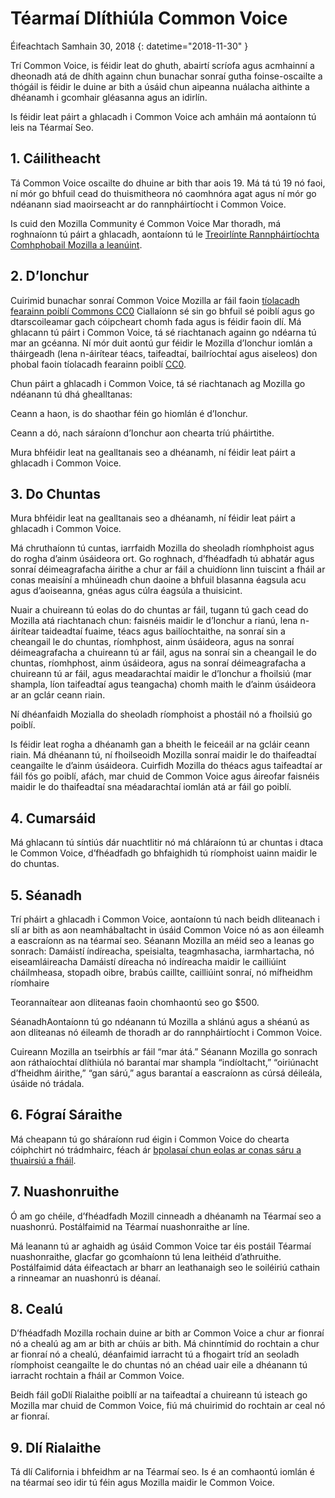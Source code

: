 # Téarmaí Dlíthiúla Common Voice 

Éifeachtach Samhain 30, 2018 {: datetime="2018-11-30" }

Trí Common Voice, is féidir leat do ghuth, abairtí scríofa agus acmhainní a dheonadh atá de dhíth againn chun bunachar sonraí gutha foinse-oscailte a thógáil is féidir le duine ar bith a úsáid chun aipeanna nuálacha aithinte a dhéanamh i gcomhair gléasanna agus an idirlín.

Is féidir leat páirt a ghlacadh i Common Voice ach amháin má aontaíonn tú leis na Téarmaí Seo. 

## 1. Cáilitheacht
Tá Common Voice oscailte do dhuine ar bith thar aois 19. Má tá tú 19 nó faoi, ní mór go bhfuil cead do thuismitheora nó caomhnóra agat agus ní mór go ndéanann siad maoirseacht ar do rannpháirtíocht i Common Voice. 

Is cuid den Mozilla Community é Common Voice Mar thoradh, má roghnaíonn tú páirt a ghlacadh, aontaíonn tú le [Treoirlínte Rannpháirtíochta Comhphobail Mozilla a leanúint](https://www.mozilla.org/en-US/about/governance/policies/participation/). 

## 2. D’Ionchur 
Cuirimid bunachar sonraí Common Voice Mozilla ar fáil faoin [tíolacadh fearainn poiblí Commons CC0](https://creativecommons.org/publicdomain/zero/1.0/) Ciallaíonn sé sin go bhfuil sé poiblí agus go dtarscoileamar gach cóipcheart chomh fada agus is féidir faoin dlí. Má ghlacann tú páirt i Common Voice, tá sé riachtanach againn go ndéarna tú mar an gcéanna. Ní mór duit aontú gur féidir le Mozilla d’Ionchur iomlán a tháirgeadh (lena n-áirítear téacs, taifeadtaí, bailríochtaí agus aiseleos) don phobal faoin tíolacadh fearainn poiblí [CC0](https://creativecommons.org/publicdomain/zero/1.0/). 

Chun páirt a ghlacadh i Common Voice, tá sé riachtanach ag Mozilla go ndéanann tú dhá ghealltanas: 

Ceann a haon, is do shaothar féin go hiomlán é d’Ionchur.

Ceann a dó, nach sáraíonn d’Ionchur aon chearta tríú pháirtithe. 

Mura bhféidir leat na gealltanais seo a dhéanamh, ní féidir leat páirt a ghlacadh i Common Voice. 

## 3. Do Chuntas
Mura bhféidir leat na gealltanais seo a dhéanamh, ní féidir leat páirt a ghlacadh i Common Voice. 

Má chruthaíonn tú cuntas, iarrfaidh Mozilla do sheoladh ríomhphoist agus do rogha d’ainm úsáideora ort. Go roghnach, d’fhéadfadh tú abhatár agus sonraí déimeagrafacha áirithe a chur ar fáil a chuidíonn linn tuiscint a fháil ar conas meaisíní a mhúineadh chun daoine a bhfuil blasanna éagsula acu agus d’aoiseanna, gnéas agus cúlra éagsúla a thuisicint.

Nuair a chuireann tú eolas do do chuntas ar fáil, tugann tú gach cead do Mozilla atá riachtanach chun: 
faisnéis maidir le d’Ionchur a rianú, lena n-áirítear taideadtaí fuaime, téacs agus bailíochtaithe, 
na sonraí sin a cheangail le do chuntas, ríomhphost, ainm úsáideora, agus na sonraí déimeagrafacha a chuireann tú ar fáil, agus
na sonraí sin a cheangail le do chuntas, ríomhphost, ainm úsáideora, agus na sonraí déimeagrafacha a chuireann tú ar fáil, agus
meadarachtaí maidir le d’Ionchur a fhoilsiú (mar shampla, líon taifeadtaí agus teangacha) chomh maith le d’ainm úsáideora ar an gclár ceann riain.

Ní dhéanfaidh Mozialla do sheoladh ríomphoist a phostáil nó a fhoilsiú go poiblí. 

Is féidir leat rogha a dhéanamh gan a bheith le feiceáil ar na gcláir ceann riain. Má dhéanann tú, ní fhoilseoidh Mozilla sonraí maidir le do thaifeadtaí ceangailte le d’ainm úsáideora. Cuirfidh Mozilla do théacs agus taifeadtaí ar fáil fós go poiblí, afách, mar chuid de Common Voice agus áireofar faisnéis maidir le do thaifeadtaí sna méadarachtaí iomlán atá ar fáil go poiblí.

## 4. Cumarsáid
Má ghlacann tú síntiús dár nuachtlitir nó má chláraíonn tú ar chuntas i dtaca le Common Voice, d’fhéadfadh go bhfaighidh tú ríomphoist uainn maidir le do chuntas. 

## 5. Séanadh

Trí pháirt a ghlacadh i Common Voice, aontaíonn tú nach beidh dliteanach i slí ar bith as aon neamhábaltacht in úsáid Common Voice nó as aon éileamh a eascraíonn as na téarmaí seo. Séanann Mozilla an méid seo a leanas go sonrach:
Damáistí índíreacha, speisialta, teagmhasacha, iarmhartacha, nó eiseamláireacha
Damáistí díreacha nó indíreacha maidir le cailliúint cháilmheasa, stopadh oibre, brabús caillte, cailliúint sonraí, nó mífheidhm ríomhaire

Teorannaítear aon dliteanas faoin chomhaontú seo go $500. 

SéanadhAontaíonn tú go ndéanann tú Mozilla a shlánú agus a shéanú as aon dliteanas nó éileamh de thoradh ar do rannpháirtíocht i Common Voice. 

Cuireann Mozilla an tseirbhís ar fáil “mar átá.” Séanann Mozilla go sonrach aon ráthaíochtaí dlíthiúla nó barantaí mar shampla “indíoltacht,” “oiriúnacht d’fheidhm áirithe,” “gan sárú,” agus barantaí a eascraíonn as cúrsá déileála, úsáide nó trádala. 

## 6. Fógraí Sáraithe
Má cheapann tú go sháraíonn rud éigin i Common Voice do chearta cóiphchirt nó trádmhairc, féach ár [bpolasaí chun eolas ar conas sáru a thuairsiú a fháil](https://www.mozilla.org/about/legal/report-infringement/).

## 7. Nuashonruithe 
Ó am go chéile, d’fhéadfadh Mozill cinneadh a dhéanamh na Téarmaí seo a nuashonrú. Postálfaimid na Téarmaí nuashonraithe ar líne. 

Má leanann tú ar aghaidh ag úsáid Common Voice tar éis postáil Téarmaí nuashonraithe, glacfar go gcomhaíonn tú lena leithéid d’athruithe. Postálfaimid dáta éifeactach ar bharr an leathanaigh seo le soiléiriú cathain a rinneamar an nuashonrú is déanaí. 

## 8. Cealú 
D’fhéadfadh Mozilla rochain duine ar bith ar Common Voice a chur ar fionraí nó a chealú ag am ar bith ar chúis ar bith. Má chinntímid do rochtain a chur ar fionraí nó a chealú, déanfaimid iarracht tú a fhogairt tríd an seoladh ríomphoist ceangailte le do chuntas nó an chéad uair eile a dhéanann tú iarracht rochtain a fháil ar Common Voice. 

Beidh fáil goDlí Rialaithe poibllí ar na taifeadtaí a chuireann tú isteach go Mozilla mar chuid de Common Voice, fiú má chuirimid do rochtain ar ceal nó ar fionraí. 

## 9. Dlí Rialaithe
Tá dlí California i bhfeidhm ar na Téarmaí seo. Is é an comhaontú iomlán é na téarmaí seo idir tú féin agus Mozilla maidir le Common Voice.
